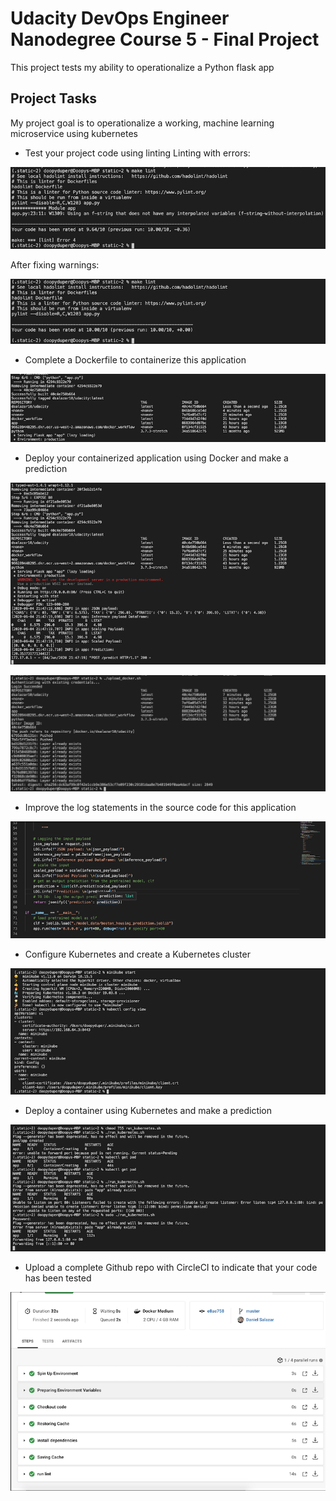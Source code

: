 # Udacity DevOps Engineer Nanodegree Course 5 - Final Project
This project tests my ability to operationalize a Python flask app

## Project Tasks
My project goal is to operationalize a working, machine learning microservice using kubernetes
- Test your project code using linting
Linting with errors:

![](/screenshots/screenshot-01.png)

After fixing warnings:

![](/screenshots/screenshot-02.png)

- Complete a Dockerfile to containerize this application

![](/screenshots/screenshot-03.png)

- Deploy your containerized application using Docker and make a prediction

![](/screenshots/screenshot-04.png)

![](/screenshots/screenshot-06.png)

- Improve the log statements in the source code for this application

![](/screenshots/screenshot-05.png)

- Configure Kubernetes and create a Kubernetes cluster

![](/screenshots/screenshot-07.png)

- Deploy a container using Kubernetes and make a prediction

![](/screenshots/screenshot-08.png)

- Upload a complete Github repo with CircleCI to indicate that your code has been tested

![](/screenshots/screenshot-10.png)

